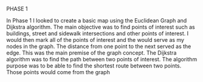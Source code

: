 
PHASE 1


In Phase 1 I looked to create a basic map using the Euclidean Graph and Dijkstra algorithm. 
The main objective was to find points of interest such as buildings, street and sidewalk intersections 
and other points of interest. I would then mark all of the points of interest and the would serve as my nodes in the graph. 
The distance from one point to the next served as the edge. This was the main premise of the graph concept. 
The Dijkstra algorithm was to find the path between two points of interest. The algorithm purpose was to be able to 
find the shortest route between two points. Those points would come from the graph
